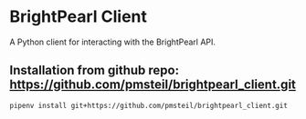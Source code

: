 # BrightPearl Client

A Python client for interacting with the BrightPearl API.

## Installation from github repo: https://github.com/pmsteil/brightpearl_client.git

```bash
pipenv install git+https://github.com/pmsteil/brightpearl_client.git
```
